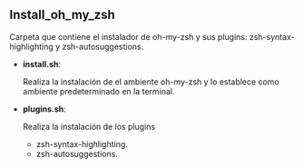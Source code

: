 ## Install_oh_my_zsh

Carpeta que contiene el instalador de oh-my-zsh y sus plugins: zsh-syntax-highlighting y zsh-autosuggestions.

- **install.sh**:

  Realiza la instalación de el ambiente oh-my-zsh y lo establece como ambiente predeterminado en la terminal.

- **plugins.sh**:

  Realiza la instalación de los plugins

  - zsh-syntax-highlighting.
  - zsh-autosuggestions.
